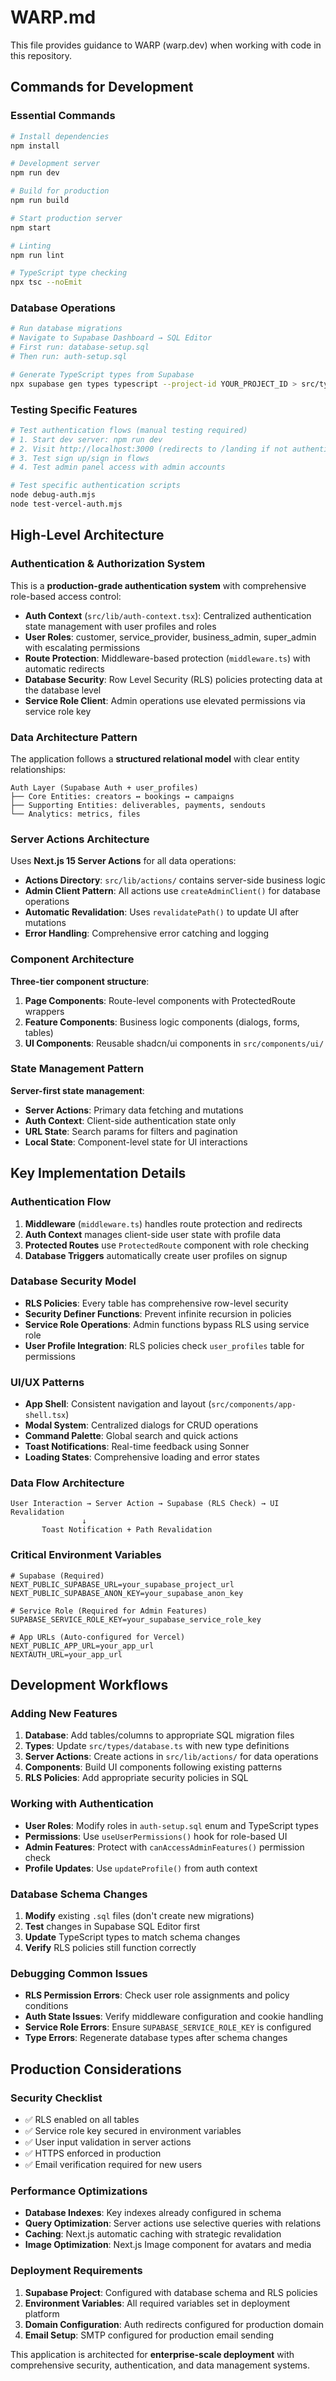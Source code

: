 # WARP.md

This file provides guidance to WARP (warp.dev) when working with code in this repository.

## Commands for Development

### Essential Commands
```bash
# Install dependencies
npm install

# Development server
npm run dev

# Build for production
npm run build

# Start production server
npm start

# Linting
npm run lint

# TypeScript type checking
npx tsc --noEmit
```

### Database Operations
```bash
# Run database migrations
# Navigate to Supabase Dashboard → SQL Editor
# First run: database-setup.sql
# Then run: auth-setup.sql

# Generate TypeScript types from Supabase
npx supabase gen types typescript --project-id YOUR_PROJECT_ID > src/types/database.ts
```

### Testing Specific Features
```bash
# Test authentication flows (manual testing required)
# 1. Start dev server: npm run dev
# 2. Visit http://localhost:3000 (redirects to /landing if not authenticated)
# 3. Test sign up/sign in flows
# 4. Test admin panel access with admin accounts

# Test specific authentication scripts
node debug-auth.mjs
node test-vercel-auth.mjs
```

## High-Level Architecture

### Authentication & Authorization System
This is a **production-grade authentication system** with comprehensive role-based access control:

- **Auth Context** (`src/lib/auth-context.tsx`): Centralized authentication state management with user profiles and roles
- **User Roles**: customer, service_provider, business_admin, super_admin with escalating permissions
- **Route Protection**: Middleware-based protection (`middleware.ts`) with automatic redirects
- **Database Security**: Row Level Security (RLS) policies protecting data at the database level
- **Service Role Client**: Admin operations use elevated permissions via service role key

### Data Architecture Pattern
The application follows a **structured relational model** with clear entity relationships:

```
Auth Layer (Supabase Auth + user_profiles)
├── Core Entities: creators ↔ bookings ↔ campaigns
├── Supporting Entities: deliverables, payments, sendouts
└── Analytics: metrics, files
```

### Server Actions Architecture
Uses **Next.js 15 Server Actions** for all data operations:

- **Actions Directory**: `src/lib/actions/` contains server-side business logic
- **Admin Client Pattern**: All actions use `createAdminClient()` for database operations
- **Automatic Revalidation**: Uses `revalidatePath()` to update UI after mutations
- **Error Handling**: Comprehensive error catching and logging

### Component Architecture
**Three-tier component structure**:

1. **Page Components**: Route-level components with ProtectedRoute wrappers
2. **Feature Components**: Business logic components (dialogs, forms, tables)  
3. **UI Components**: Reusable shadcn/ui components in `src/components/ui/`

### State Management Pattern
**Server-first state management**:

- **Server Actions**: Primary data fetching and mutations
- **Auth Context**: Client-side authentication state only
- **URL State**: Search params for filters and pagination
- **Local State**: Component-level state for UI interactions

## Key Implementation Details

### Authentication Flow
1. **Middleware** (`middleware.ts`) handles route protection and redirects
2. **Auth Context** manages client-side user state with profile data
3. **Protected Routes** use `ProtectedRoute` component with role checking
4. **Database Triggers** automatically create user profiles on signup

### Database Security Model
- **RLS Policies**: Every table has comprehensive row-level security
- **Security Definer Functions**: Prevent infinite recursion in policies
- **Service Role Operations**: Admin functions bypass RLS using service role
- **User Profile Integration**: RLS policies check `user_profiles` table for permissions

### UI/UX Patterns
- **App Shell**: Consistent navigation and layout (`src/components/app-shell.tsx`)
- **Modal System**: Centralized dialogs for CRUD operations
- **Command Palette**: Global search and quick actions
- **Toast Notifications**: Real-time feedback using Sonner
- **Loading States**: Comprehensive loading and error states

### Data Flow Architecture
```
User Interaction → Server Action → Supabase (RLS Check) → UI Revalidation
                ↓
       Toast Notification + Path Revalidation
```

### Critical Environment Variables
```env
# Supabase (Required)
NEXT_PUBLIC_SUPABASE_URL=your_supabase_project_url
NEXT_PUBLIC_SUPABASE_ANON_KEY=your_supabase_anon_key

# Service Role (Required for Admin Features)
SUPABASE_SERVICE_ROLE_KEY=your_supabase_service_role_key

# App URLs (Auto-configured for Vercel)
NEXT_PUBLIC_APP_URL=your_app_url
NEXTAUTH_URL=your_app_url
```

## Development Workflows

### Adding New Features
1. **Database**: Add tables/columns to appropriate SQL migration files
2. **Types**: Update `src/types/database.ts` with new type definitions
3. **Server Actions**: Create actions in `src/lib/actions/` for data operations
4. **Components**: Build UI components following existing patterns
5. **RLS Policies**: Add appropriate security policies in SQL

### Working with Authentication
- **User Roles**: Modify roles in `auth-setup.sql` enum and TypeScript types
- **Permissions**: Use `useUserPermissions()` hook for role-based UI
- **Admin Features**: Protect with `canAccessAdminFeatures()` permission check
- **Profile Updates**: Use `updateProfile()` from auth context

### Database Schema Changes
1. **Modify** existing `.sql` files (don't create new migrations)
2. **Test** changes in Supabase SQL Editor first
3. **Update** TypeScript types to match schema changes
4. **Verify** RLS policies still function correctly

### Debugging Common Issues
- **RLS Permission Errors**: Check user role assignments and policy conditions
- **Auth State Issues**: Verify middleware configuration and cookie handling
- **Service Role Errors**: Ensure `SUPABASE_SERVICE_ROLE_KEY` is configured
- **Type Errors**: Regenerate database types after schema changes

## Production Considerations

### Security Checklist
- ✅ RLS enabled on all tables
- ✅ Service role key secured in environment variables
- ✅ User input validation in server actions
- ✅ HTTPS enforced in production
- ✅ Email verification required for new users

### Performance Optimizations
- **Database Indexes**: Key indexes already configured in schema
- **Query Optimization**: Server actions use selective queries with relations
- **Caching**: Next.js automatic caching with strategic revalidation
- **Image Optimization**: Next.js Image component for avatars and media

### Deployment Requirements
1. **Supabase Project**: Configured with database schema and RLS policies
2. **Environment Variables**: All required variables set in deployment platform
3. **Domain Configuration**: Auth redirects configured for production domain
4. **Email Setup**: SMTP configured for production email sending

This application is architected for **enterprise-scale deployment** with comprehensive security, authentication, and data management systems.
